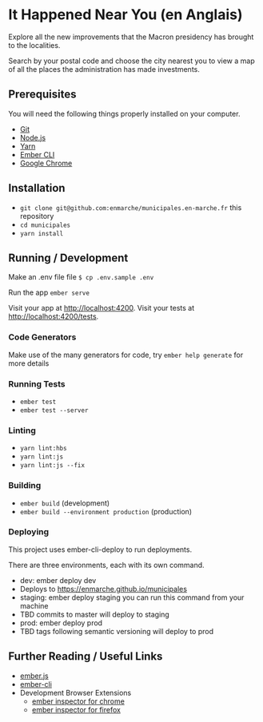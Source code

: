 # It Happened Near You (en Anglais)

Explore all the new improvements that the Macron presidency has brought to the localities. 

Search by your postal code and choose the city nearest you to view a map of all the places the administration has made investments. 

## Prerequisites

You will need the following things properly installed on your computer.

* [Git](https://git-scm.com/)
* [Node.js](https://nodejs.org/)
* [Yarn](https://yarnpkg.com/)
* [Ember CLI](https://ember-cli.com/)
* [Google Chrome](https://google.com/chrome/)

## Installation

* `git clone git@github.com:enmarche/municipales.en-marche.fr` this repository
* `cd municipales`
* `yarn install`

## Running / Development

Make an .env file file
`$ cp .env.sample .env`

Run the app
`ember serve`

Visit your app at [http://localhost:4200](http://localhost:4200).
Visit your tests at [http://localhost:4200/tests](http://localhost:4200/tests).

### Code Generators

Make use of the many generators for code, try `ember help generate` for more details

### Running Tests

* `ember test`
* `ember test --server`

### Linting

* `yarn lint:hbs`
* `yarn lint:js`
* `yarn lint:js --fix`

### Building

* `ember build` (development)
* `ember build --environment production` (production)

### Deploying

This project uses ember-cli-deploy to run deployments.

There are three environments, each with its own command. 

- dev: ember deploy dev
 - Deploys to https://enmarche.github.io/municipales
- staging: ember deploy staging you can run this command from your machine
 - TBD commits to master will deploy to staging
- prod: ember deploy prod
 - TBD tags following semantic versioning will deploy to prod

## Further Reading / Useful Links

* [ember.js](https://emberjs.com/)
* [ember-cli](https://ember-cli.com/)
* Development Browser Extensions
  * [ember inspector for chrome](https://chrome.google.com/webstore/detail/ember-inspector/bmdblncegkenkacieihfhpjfppoconhi)
  * [ember inspector for firefox](https://addons.mozilla.org/en-US/firefox/addon/ember-inspector/)
